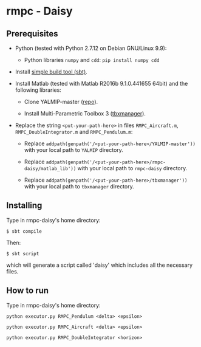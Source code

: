 # rmpc - Daisy

## Prerequisites

* Python (tested with Python 2.7.12 on Debian GNU/Linux 9.9):

	* Python libraries `numpy` and `cdd`: `pip install numpy cdd`

* Install [simple build tool (sbt)](http://www.scala-sbt.org/).

* Install Matlab (tested with  Matlab R2016b 9.1.0.441655 64bit) and the following libraries:
	
	* Clone YALMIP-master ([repo](https://github.com/yalmip/YALMIP)).
	
	* Install Multi-Parametric Toolbox 3 ([tbxmanager](https://www.mpt3.org/Main/Installation)).
	
* Replace the string `<put-your-path-here>` in files `RMPC_Aircraft.m`, `RMPC_DoubleIntegrator.m` and `RMPC_Pendulum.m`:
	
	* Replace `addpath(genpath('/<put-your-path-here>/YALMIP-master'))` with your local path to `YALMIP` directory.
	
	* Replace `addpath(genpath('/<put-your-path-here>/rmpc-daisy/matlab_lib'))` with your local path to `rmpc-daisy` directory.
	
	* Replace `addpath(genpath('/<put-your-path-here>/tbxmanager'))` with your local path to `tbxmanager` directory.

## Installing

Type in rmpc-daisy's home directory:

```
$ sbt compile
```

Then:

```
$ sbt script
```

which will generate a script called 'daisy' which includes all the necessary files.

## How to run

Type in rmpc-daisy's home directory:

`python executor.py RMPC_Pendulum <delta> <epsilon>`

`python executor.py RMPC_Aircraft <delta> <epsilon>`

`python executor.py RMPC_DoubleIntegrator <horizon>`
